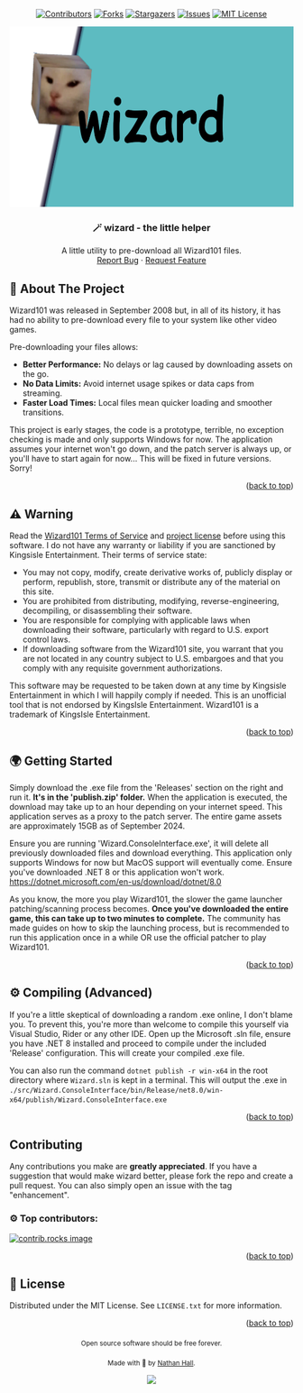 <a id="readme-top"></a>

<div align="center">

  [![Contributors][contributors-shield]][contributors-url]
  [![Forks][forks-shield]][forks-url]
  [![Stargazers][stars-shield]][stars-url]
  [![Issues][issues-shield]][issues-url]
  [![MIT License][license-shield]][license-url]

  <div align="center">
    <img src="https://raw.githubusercontent.com/naydevops/wizard/refs/heads/main/.github/wizard.png" alt="Logo" width="640" height="320">
  </div>

  <h3 align="center">🪄 wizard - the little helper</h3>

  <p align="center">
    A little utility to pre-download all Wizard101 files.
    <br />
    <a href="https://github.com/naydevops/wizard/issues/new?labels=bug&template=bug-report---.md">Report Bug</a>
    ·
    <a href="https://github.com/naydevops/wizard/issues/new?labels=enhancement&template=feature-request---.md">Request Feature</a>
  </p>
</div>

## 🐹 About The Project

Wizard101 was released in September 2008 but, in all of its history, it has had no ability to pre-download every file to your system like other video games.

Pre-downloading your files allows:
* **Better Performance:** No delays or lag caused by downloading assets on the go.
* **No Data Limits:** Avoid internet usage spikes or data caps from streaming.
* **Faster Load Times:** Local files mean quicker loading and smoother transitions.

This project is early stages, the code is a prototype, terrible, no exception checking is made and only supports Windows for now. The application assumes your internet won't go down, and the patch server is always up, or you'll have to start again for now... This will be fixed in future versions. Sorry!

<p align="right">(<a href="#readme-top">back to top</a>)</p>

## ⚠️ Warning

Read the <a href="https://www.wizard101.com/patchClient/termsofuse">Wizard101 Terms of Service</a> and <a href="https://github.com/naydevops/wizard/blob/main/LICENSE">project license</a> before using this software. I do not have any warranty or liability if you are sanctioned by Kingsisle Entertainment. Their terms of service state:

* You may not copy, modify, create derivative works of, publicly display or perform, republish, store, transmit or distribute any of the material on this site.
* You are prohibited from distributing, modifying, reverse-engineering, decompiling, or disassembling their software.
* You are responsible for complying with applicable laws when downloading their software, particularly with regard to U.S. export control laws.
* If downloading software from the Wizard101 site, you warrant that you are not located in any country subject to U.S. embargoes and that you comply with any requisite government authorizations.

This software may be requested to be taken down at any time by Kingsisle Entertainment in which I will happily comply if needed. This is an unofficial tool that is not endorsed by KingsIsle Entertainment. Wizard101 is a trademark of KingsIsle Entertainment.

<p align="right">(<a href="#readme-top">back to top</a>)</p>

## 🌍 Getting Started

Simply download the .exe file from the 'Releases' section on the right and run it. **It's in the 'publish.zip' folder.** When the application is executed, the download may take up to an hour depending on your internet speed. This application serves as a proxy to the patch server. The entire game assets are approximately 15GB as of September 2024.

Ensure you are running 'Wizard.ConsoleInterface.exe', it will delete all previously downloaded files and download everything. This application only supports Windows for now but MacOS support will eventually come. Ensure you've downloaded .NET 8 or this application won't work. https://dotnet.microsoft.com/en-us/download/dotnet/8.0

As you know, the more you play Wizard101, the slower the game launcher patching/scanning process becomes. **Once you've downloaded the entire game, this can take up to two minutes to complete.** The community has made guides on how to skip the launching process, but is recommended to run this application once in a while OR use the official patcher to play Wizard101.

<p align="right">(<a href="#readme-top">back to top</a>)</p>

## ⚙️ Compiling (Advanced)

If you're a little skeptical of downloading a random .exe online, I don't blame you. To prevent this, you're more than welcome to compile this yourself via Visual Studio, Rider or any other IDE. Open up the Microsoft .sln file, ensure you have .NET 8 installed and proceed to compile under the included 'Release' configuration. This will create your compiled .exe file.

You can also run the command `dotnet publish -r win-x64` in the root directory where `Wizard.sln` is kept in a terminal. This will output the .exe in `./src/Wizard.ConsoleInterface/bin/Release/net8.0/win-x64/publish/Wizard.ConsoleInterface.exe`

<p align="right">(<a href="#readme-top">back to top</a>)</p>

## Contributing

Any contributions you make are **greatly appreciated**. If you have a suggestion that would make wizard better, please fork the repo and create a pull request. You can also simply open an issue with the tag "enhancement".

### ⚙️ Top contributors:

<a href="https://github.com/naydevops/wizard/graphs/contributors">
  <img src="https://contrib.rocks/image?repo=naydevops/wizard" alt="contrib.rocks image" />
</a>

<p align="right">(<a href="#readme-top">back to top</a>)</p>

## 📝 License

Distributed under the MIT License. See `LICENSE.txt` for more information.

<p align="right">(<a href="#readme-top">back to top</a>)</p>

<div align="center">
  <sub>Open source software should be free forever.</sub>

  <sub>Made with 💖 by <a href="https://github.com/naydevops">Nathan Hall</a>.</sub>

  <img height="30" src="https://cdn3.emoji.gg/emojis/6021_Cat.gif" href="#">
</div>

[contributors-shield]: https://img.shields.io/github/contributors/naydevops/wizard.svg?style=for-the-badge
[contributors-url]: https://github.com/naydevops/wizard/graphs/contributors
[forks-shield]: https://img.shields.io/github/forks/naydevops/wizard.svg?style=for-the-badge
[forks-url]: https://github.com/naydevops/wizard/network/members
[stars-shield]: https://img.shields.io/github/stars/naydevops/wizard.svg?style=for-the-badge
[stars-url]: https://github.com/naydevops/wizard/stargazers
[issues-shield]: https://img.shields.io/github/issues/naydevops/wizard.svg?style=for-the-badge
[issues-url]: https://github.com/naydevops/wizard/issues
[license-shield]: https://img.shields.io/github/license/naydevops/wizard.svg?style=for-the-badge
[license-url]: https://github.com/naydevops/wizard//blob/master/LICENSE.txt
